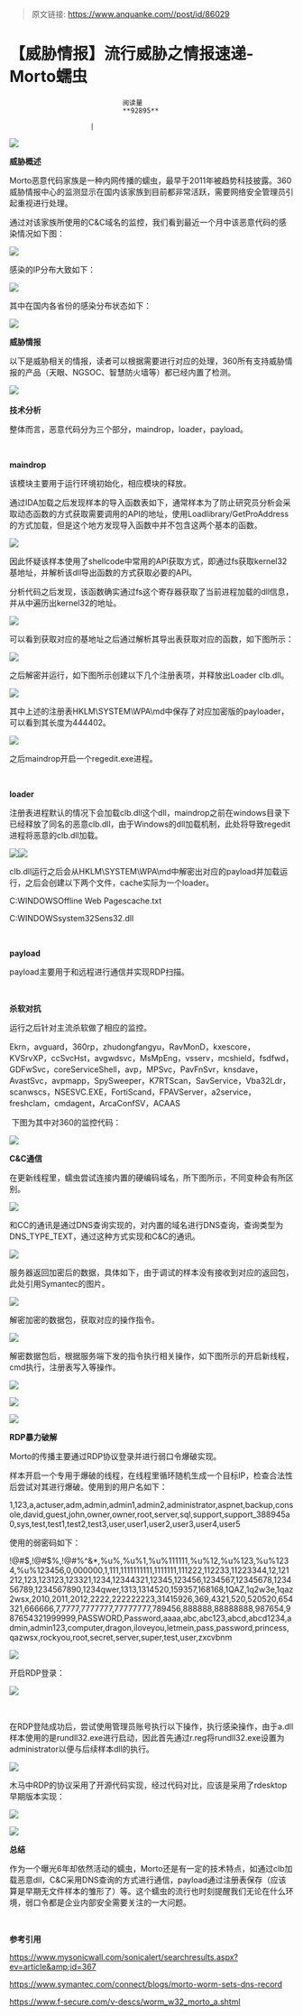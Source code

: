 > 原文链接: https://www.anquanke.com//post/id/86029 


# 【威胁情报】流行威胁之情报速递-Morto蠕虫


                                阅读量   
                                **92895**
                            
                        |
                        
                                                                                    



[![](https://p5.ssl.qhimg.com/t016d82fc03f9a99a47.png)](https://p5.ssl.qhimg.com/t016d82fc03f9a99a47.png)



**威胁概述**



Morto恶意代码家族是一种内网传播的蠕虫，最早于2011年被趋势科技披露。360威胁情报中心的监测显示在国内该家族到目前都非常活跃，需要网络安全管理员引起重视进行处理。

通过对该家族所使用的C&amp;C域名的监控，我们看到最近一个月中该恶意代码的感染情况如下图：

[![](https://p5.ssl.qhimg.com/t01117d457b9000ec97.png)](https://p5.ssl.qhimg.com/t01117d457b9000ec97.png)

感染的IP分布大致如下：

[![](https://p5.ssl.qhimg.com/t018b362192f893dd2c.png)](https://p5.ssl.qhimg.com/t018b362192f893dd2c.png)

其中在国内各省份的感染分布状态如下：

[![](https://p3.ssl.qhimg.com/t01c1c48992c09ba0e8.png)](https://p3.ssl.qhimg.com/t01c1c48992c09ba0e8.png)



**威胁情报**



以下是威胁相关的情报，读者可以根据需要进行对应的处理，360所有支持威胁情报的产品（天眼、NGSOC、智慧防火墙等）都已经内置了检测。

[![](https://p0.ssl.qhimg.com/t01d1398560d3b614a3.png)](https://p0.ssl.qhimg.com/t01d1398560d3b614a3.png) 

**技术分析**



整体而言，恶意代码分为三个部分，maindrop，loader，payload。

<br>

**maindrop**



该模块主要用于运行环境初始化，相应模块的释放。

通过IDA加载之后发现样本的导入函数表如下，通常样本为了防止研究员分析会采取动态函数的方式获取需要调用的API的地址，使用Loadlibrary/GetProAddress的方式加载，但是这个地方发现导入函数中并不包含这两个基本的函数。

[![](https://p2.ssl.qhimg.com/t0180bba840a2818c21.png)](https://p2.ssl.qhimg.com/t0180bba840a2818c21.png)

因此怀疑该样本使用了shellcode中常用的API获取方式，即通过fs获取kernel32基地址，并解析该dll导出函数的方式获取必要的API。

分析代码之后发现，该函数确实通过fs这个寄存器获取了当前进程加载的dll信息，并从中遍历出kernel32的地址。

[![](https://p1.ssl.qhimg.com/t017a52f56dc9cd5542.png)](https://p1.ssl.qhimg.com/t017a52f56dc9cd5542.png)

可以看到获取对应的基地址之后通过解析其导出表获取对应的函数，如下图所示：

[![](https://p4.ssl.qhimg.com/t01877aef70c846a5f8.png)](https://p4.ssl.qhimg.com/t01877aef70c846a5f8.png)

之后解密并运行，如下图所示创建以下几个注册表项，并释放出Loader clb.dll。

[![](https://p0.ssl.qhimg.com/t011822af138b7c6dcb.png)](https://p0.ssl.qhimg.com/t011822af138b7c6dcb.png)

其中上述的注册表HKLM\SYSTEM\WPA\md中保存了对应加密版的payloader，可以看到其长度为444402。

[![](https://p0.ssl.qhimg.com/t017a19383cbc603ae8.png)](https://p0.ssl.qhimg.com/t017a19383cbc603ae8.png)

之后maindrop开启一个regedit.exe进程。

<br>

**loader**



注册表进程默认的情况下会加载clb.dll这个dll，maindrop之前在windows目录下已经释放了同名的恶意clb.dll，由于Windows的dll加载机制，此处将导致regedit进程将恶意的clb.dll加载。

[![](https://p2.ssl.qhimg.com/t0100802aa3a93cde5c.png)](https://p2.ssl.qhimg.com/t0100802aa3a93cde5c.png)[![](https://p4.ssl.qhimg.com/t0100802aa3a93cde5c.png)](https://p4.ssl.qhimg.com/t0100802aa3a93cde5c.png)

clb.dll运行之后会从HKLM\SYSTEM\WPA\md中解密出对应的payload并加载运行，之后会创建以下两个文件，cache实际为一个loader。

C:WINDOWSOffline Web Pagescache.txt

C:WINDOWSsystem32Sens32.dll

<br>

**payload**

payload主要用于和远程进行通信并实现RDP扫描。

<br>

**杀软对抗**

运行之后针对主流杀软做了相应的监控。

Ekrn，avguard，360rp，zhudongfangyu，RavMonD，kxescore，KVSrvXP，ccSvcHst，avgwdsvc，MsMpEng，vsserv，mcshield，fsdfwd，GDFwSvc，coreServiceShell，avp，MPSvc，PavFnSvr，knsdave，AvastSvc，avpmapp，SpySweeper，K7RTScan，SavService，Vba32Ldr，scanwscs，NSESVC.EXE，FortiScand，FPAVServer，a2service，freshclam，cmdagent，ArcaConfSV，ACAAS

 下图为其中对360的监控代码：

[![](https://p0.ssl.qhimg.com/t01e38934b30ce6288a.png)](https://p0.ssl.qhimg.com/t01e38934b30ce6288a.png)



**C&amp;C通信**



在更新线程里，蠕虫尝试连接内置的硬编码域名，所下图所示，不同变种会有所区别。 

[![](https://p5.ssl.qhimg.com/t0160dff2f63774fd19.png)](https://p5.ssl.qhimg.com/t0160dff2f63774fd19.png)

和CC的通讯是通过DNS查询实现的，对内置的域名进行DNS查询，查询类型为DNS_TYPE_TEXT，通过这种方式实现和C&amp;C的通讯。

[![](https://p2.ssl.qhimg.com/t012c10f355b086c4c0.png)](https://p2.ssl.qhimg.com/t012c10f355b086c4c0.png)

服务器返回加密后的数据，具体如下，由于调试的样本没有接收到对应的返回包，此处引用Symantec的图片。

[![](https://p5.ssl.qhimg.com/t01ca9988a646cd6597.png)](https://p5.ssl.qhimg.com/t01ca9988a646cd6597.png)

解密加密的数据包，获取对应的操作指令。

[![](https://p5.ssl.qhimg.com/t013abc3477074b33cd.png)](https://p5.ssl.qhimg.com/t013abc3477074b33cd.png)

解密数据包后，根据服务端下发的指令执行相关操作，如下图所示的开启新线程，cmd执行，注册表写入等操作。 

[![](https://p5.ssl.qhimg.com/t01bb155953c77143ed.png)](https://p5.ssl.qhimg.com/t01bb155953c77143ed.png)

[![](https://p5.ssl.qhimg.com/t01811185d7017a0f1c.png)](https://p5.ssl.qhimg.com/t01811185d7017a0f1c.png)

[![](https://p1.ssl.qhimg.com/t0183d17614b01e20ef.png)](https://p1.ssl.qhimg.com/t0183d17614b01e20ef.png)



**RDP暴力破解**



Morto的传播主要通过RDP协议登录并进行弱口令爆破实现。

样本开启一个专用于爆破的线程，在线程里循环随机生成一个目标IP，检查合法性后尝试对其进行爆破。使用到的用户名如下：

1,123,a,actuser,adm,admin,admin1,admin2,administrator,aspnet,backup,console,david,guest,john,owner,owner,root,server,sql,support,support_388945a0,sys,test,test1,test2,test3,user,user1,user2,user3,user4,user5

使用的弱密码如下：

!@#$,!@#$%,!@#$%^,!@#$%^&amp;*,%u%,%u%1,%u%111111,%u%12,%u%123,%u%1234,%u%123456,0,000000,1,111,1111111111,1111111,111222,112233,11223344,12,121212,123,123123,123321,1234,12344321,12345,123456,1234567,12345678,123456789,1234567890,1234qwer,1313,1314520,159357,168168,1QAZ,1q2w3e,1qaz2wsx,2010,2011,2012,2222,222222223,31415926,369,4321,520,520520,654321,666666,7,7777,7777777,77777777,789456,888888,88888888,987654,987654321999999,PASSWORD,Password,aaaa,abc,abc123,abcd,abcd1234,admin,admin123,computer,dragon,iloveyou,letmein,pass,password,princess,qazwsx,rockyou,root,secret,server,super,test,user,zxcvbnm

[![](https://p3.ssl.qhimg.com/t01e900b05c2b781eae.png)](https://p3.ssl.qhimg.com/t01e900b05c2b781eae.png)

开启RDP登录：

[![](https://p4.ssl.qhimg.com/t01a019bea31428af5d.png)](https://p4.ssl.qhimg.com/t01a019bea31428af5d.png)

 

在RDP登陆成功后，尝试使用管理员账号执行以下操作，执行感染操作，由于a.dll样本使用的是rundll32.exe进行启动，因此首先通过r.reg将rundll32.exe设置为administrator以便与后续样本dll的执行。

[![](https://p0.ssl.qhimg.com/t018cd5122edfe6dbff.png)](https://p0.ssl.qhimg.com/t018cd5122edfe6dbff.png)

木马中RDP的协议采用了开源代码实现，经过代码对比，应该是采用了rdesktop早期版本实现：

[![](https://p2.ssl.qhimg.com/t01c3b3bf326a10af67.png)](https://p2.ssl.qhimg.com/t01c3b3bf326a10af67.png)

[![](https://p1.ssl.qhimg.com/t01fd512dc0bea6e219.png)](https://p1.ssl.qhimg.com/t01fd512dc0bea6e219.png)



**总结**



作为一个曝光6年却依然活动的蠕虫，Morto还是有一定的技术特点，如通过clb加载恶意dll，C&amp;C采用DNS查询的方式进行通信，payload通过注册表保存（应该算是早期无文件样本的雏形了）等。这个蠕虫的流行也时刻提醒我们无论在什么环境，弱口令都是企业内部安全需要关注的一大问题。

<br>

**参考引用**



https://www.mysonicwall.com/sonicalert/searchresults.aspx?ev=article&amp;id=367

https://www.symantec.com/connect/blogs/morto-worm-sets-dns-record

https://www.f-secure.com/v-descs/worm_w32_morto_a.shtml

<br style="text-align: left">
